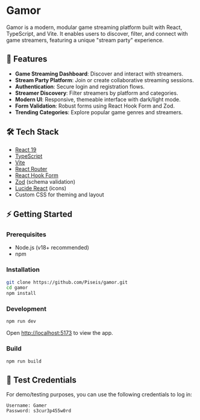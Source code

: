# Gamor

Gamor is a modern, modular game streaming platform built with React, TypeScript, and Vite. It enables users to discover, filter, and connect with game streamers, featuring a unique "stream party" experience.

## 🚀 Features

-   **Game Streaming Dashboard**: Discover and interact with streamers.
-   **Stream Party Platform**: Join or create collaborative streaming sessions.
-   **Authentication**: Secure login and registration flows.
-   **Streamer Discovery**: Filter streamers by platform and categories.
-   **Modern UI**: Responsive, themeable interface with dark/light mode.
-   **Form Validation**: Robust forms using React Hook Form and Zod.
-   **Trending Categories**: Explore popular game genres and streamers.

## 🛠️ Tech Stack

-   [React 19](https://react.dev/)
-   [TypeScript](https://www.typescriptlang.org/)
-   [Vite](https://vitejs.dev/)
-   [React Router](https://reactrouter.com/)
-   [React Hook Form](https://react-hook-form.com/)
-   [Zod](https://zod.dev/) (schema validation)
-   [Lucide React](https://lucide.dev/) (icons)
-   Custom CSS for theming and layout

## ⚡ Getting Started

### Prerequisites

-   Node.js (v18+ recommended)
-   npm

### Installation

```bash
git clone https://github.com/Piseis/gamor.git
cd gamor
npm install
```

### Development

```bash
npm run dev
```

Open [http://localhost:5173](http://localhost:5173) to view the app.

### Build

```bash
npm run build
```

## 🧪 Test Credentials

For demo/testing purposes, you can use the following credentials to log in:

```
Username: Gamer
Password: s3cur3p455w0rd
```
